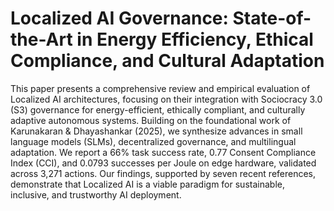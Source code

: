 # Localized AI Governance: State-of-the-Art in Energy Efficiency, Ethical Compliance, and Cultural Adaptation
This paper presents a comprehensive review and empirical evaluation of Localized AI architectures, focusing on their integration with Sociocracy 3.0 (S3) governance for energy-efficient, ethically compliant, and culturally adaptive autonomous systems. Building on the foundational work of Karunakaran & Dhayashankar (2025), we synthesize advances in small language models (SLMs), decentralized governance, and multilingual adaptation. We report a 66% task success rate, 0.77 Consent Compliance Index (CCI), and 0.0793 successes per Joule on edge hardware, validated across 3,271 actions. Our findings, supported by seven recent references, demonstrate that Localized AI is a viable paradigm for sustainable, inclusive, and trustworthy AI deployment.
